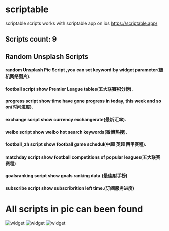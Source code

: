 # scriptable
scriptable scripts works with scriptable app on ios https://scriptable.app/
## Scripts count: 9
## Random Unsplash Scripts
#### random Unsplash Pic Script ,you can set keyword by widget parameter(随机网络图片).
#### football script show Premier League tables(五大联赛积分榜).
#### progress script show time have gone progress in today, this week and so on(时间进度).
#### exchange script show currency exchangerate(最新汇率).
#### weibo script show weibo hot search keywords(微博热搜).
#### football_zh script show football game schedul(中超 英超 西甲赛程).
#### matchday script show football competitions of popular leagues(五大联赛赛程)
#### goalsranking script show goals ranking data.(最佳射手榜)
#### subscribe script show subscribrition left time.(订阅服务进度)

# All scripts in pic can been found 

![widget](https://github.com/Juniorchen2012/scriptable/blob/master/overall_300x649.png?raw=true)
![widget](https://github.com/Juniorchen2012/scriptable/blob/master/en.png?raw=true)
![widget](https://github.com/Juniorchen2012/scriptable/blob/master/zh.png?raw=true)
